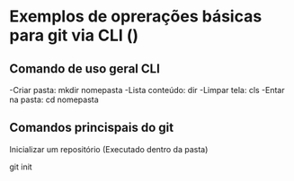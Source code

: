 # Exemplos de oprerações básicas para git via CLI ()

## Comando de uso geral CLI

-Criar pasta: mkdir nomepasta
-Lista conteúdo: dir
-Limpar tela: cls
-Entar na pasta: cd nomepasta

## Comandos princispais do git 

Inicializar um repositório (Executado dentro da pasta)

git init